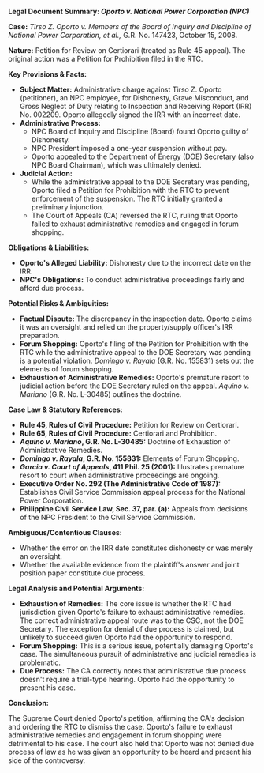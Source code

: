 **Legal Document Summary: *Oporto v. National Power Corporation (NPC)***

**Case:** *Tirso Z. Oporto v. Members of the Board of Inquiry and Discipline of National Power Corporation, et al.,* G.R. No. 147423, October 15, 2008.

**Nature:** Petition for Review on Certiorari (treated as Rule 45 appeal). The original action was a Petition for Prohibition filed in the RTC.

**Key Provisions & Facts:**

*   **Subject Matter:** Administrative charge against Tirso Z. Oporto (petitioner), an NPC employee, for Dishonesty, Grave Misconduct, and Gross Neglect of Duty relating to Inspection and Receiving Report (IRR) No. 002209. Oporto allegedly signed the IRR with an incorrect date.
*   **Administrative Process:**
    *   NPC Board of Inquiry and Discipline (Board) found Oporto guilty of Dishonesty.
    *   NPC President imposed a one-year suspension without pay.
    *   Oporto appealed to the Department of Energy (DOE) Secretary (also NPC Board Chairman), which was ultimately denied.
*   **Judicial Action:**
    *   While the administrative appeal to the DOE Secretary was pending, Oporto filed a Petition for Prohibition with the RTC to prevent enforcement of the suspension. The RTC initially granted a preliminary injunction.
    *   The Court of Appeals (CA) reversed the RTC, ruling that Oporto failed to exhaust administrative remedies and engaged in forum shopping.

**Obligations & Liabilities:**

*   **Oporto's Alleged Liability:** Dishonesty due to the incorrect date on the IRR.
*   **NPC's Obligations:** To conduct administrative proceedings fairly and afford due process.

**Potential Risks & Ambiguities:**

*   **Factual Dispute:** The discrepancy in the inspection date. Oporto claims it was an oversight and relied on the property/supply officer's IRR preparation.
*   **Forum Shopping:** Oporto's filing of the Petition for Prohibition with the RTC while the administrative appeal to the DOE Secretary was pending is a potential violation. *Domingo v. Rayala* (G.R. No. 155831) sets out the elements of forum shopping.
*   **Exhaustion of Administrative Remedies:** Oporto's premature resort to judicial action before the DOE Secretary ruled on the appeal. *Aquino v. Mariano* (G.R. No. L-30485) outlines the doctrine.

**Case Law & Statutory References:**

*   **Rule 45, Rules of Civil Procedure:** Petition for Review on Certiorari.
*   **Rule 65, Rules of Civil Procedure:** Certiorari and Prohibition.
*   ***Aquino v. Mariano*, G.R. No. L-30485:** Doctrine of Exhaustion of Administrative Remedies.
*   ***Domingo v. Rayala*, G.R. No. 155831:** Elements of Forum Shopping.
*   ***Garcia v. Court of Appeals*, 411 Phil. 25 (2001):** Illustrates premature resort to court when administrative proceedings are ongoing.
*   **Executive Order No. 292 (The Administrative Code of 1987):** Establishes Civil Service Commission appeal process for the National Power Corporation.
*   **Philippine Civil Service Law, Sec. 37, par. (a):** Appeals from decisions of the NPC President to the Civil Service Commission.

**Ambiguous/Contentious Clauses:**

*   Whether the error on the IRR date constitutes dishonesty or was merely an oversight.
*   Whether the available evidence from the plaintiff's answer and joint position paper constitute due process.

**Legal Analysis and Potential Arguments:**

*   **Exhaustion of Remedies:** The core issue is whether the RTC had jurisdiction given Oporto's failure to exhaust administrative remedies. The correct administrative appeal route was to the CSC, not the DOE Secretary. The exception for denial of due process is claimed, but unlikely to succeed given Oporto had the opportunity to respond.
*   **Forum Shopping:** This is a serious issue, potentially damaging Oporto's case. The simultaneous pursuit of administrative and judicial remedies is problematic.
*   **Due Process:** The CA correctly notes that administrative due process doesn't require a trial-type hearing. Oporto had the opportunity to present his case.

**Conclusion:**

The Supreme Court denied Oporto's petition, affirming the CA's decision and ordering the RTC to dismiss the case. Oporto's failure to exhaust administrative remedies and engagement in forum shopping were detrimental to his case. The court also held that Oporto was not denied due process of law as he was given an opportunity to be heard and present his side of the controversy.
